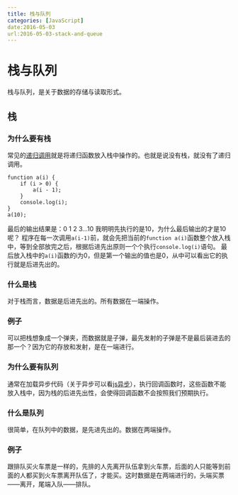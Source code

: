 ```yaml
---
title: 栈与队列
categories: [JavaScript]
date:2016-05-03
url:2016-05-03-stack-and-queue
---
```


# 栈与队列

栈与队列，是关于数据的存储与读取形式。

## 栈

### 为什么要有栈

常见的[递归调用](http://www.sunopar.com/2016/05/03/how-to-write-digui.html)就是将递归函数放入栈中操作的。也就是说没有栈，就没有了递归调用。


```
function a(i) {
	if (i > 0) {     
		a(i - 1);    
	}
	console.log(i);  
}
a(10);
```

最后的输出结果是：0 1 2 3…10
我明明先执行的是10，为什么最后输出的才是10呢？
程序在每一次调用`a(i-1)`前，就会先把当前的`function a(i)`函数整个放入栈中，等到全部放完之后，根据后进先出原则一个个执行`console.log(i)`语句。
最后放入栈中的`a(i)`函数的i为0，但是第一个输出的值也是0，从中可以看出它的执行就是后进先出的。

### 什么是栈

对于栈而言，数据是后进先出的。所有数据在一端操作。

### 例子

可以把栈想象成一个弹夹，而数据就是子弹，最先发射的子弹是不是最后装进去的那一个？因为它的存放和发射，是在一端进行。

### 为什么要有队列

通常在加载异步代码（关于异步可以看[js异步]()），执行回调函数时，这些函数不能放入栈中，因为栈的后进先出性，会使得回调函数不会按照我们预期执行。

### 什么是队列

很简单，在队列中的数据，是先进先出的。数据在两端操作。

### 例子

跟排队买火车票是一样的，先排的人先离开队伍拿到火车票，后面的人只能等到前面的人都买到火车票离开队伍了，才能买。这时数据是在两端进行的，头端买票——离开，尾端入队——排队。